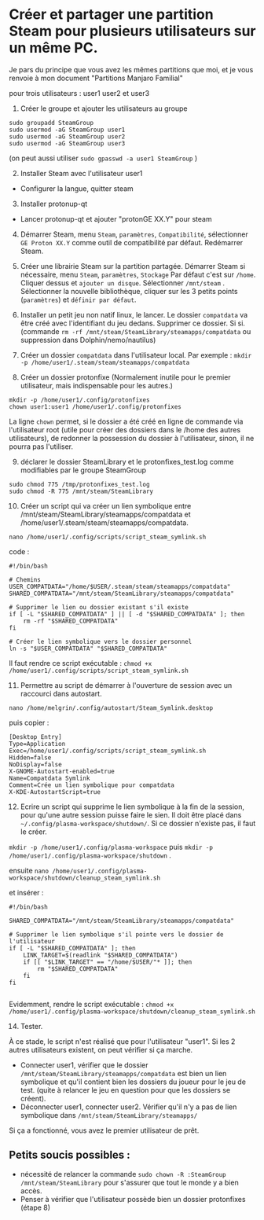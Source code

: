 # Créer et partager une partition Steam pour plusieurs utilisateurs sur un même PC.

Je pars du principe que vous avez les mêmes partitions que moi, et je vous renvoie à mon document "Partitions Manjaro Familial"

pour trois utilisateurs : user1 user2 et user3

1. Créer le groupe et ajouter les utilisateurs au groupe
```
sudo groupadd SteamGroup
sudo usermod -aG SteamGroup user1
sudo usermod -aG SteamGroup user2
sudo usermod -aG SteamGroup user3
```
(on peut aussi utiliser `sudo gpasswd -a user1 SteamGroup` )

2. Installer Steam avec l'utilisateur user1
- Configurer la langue, quitter steam

3. Installer protonup-qt
- Lancer protonup-qt et ajouter "protonGE XX.Y" pour steam

4. Démarrer Steam, menu `Steam`, `paramètres`, `Compatibilité`, sélectionner `GE Proton XX.Y` comme outil de compatibilité par défaut.
Redémarrer Steam.

5. Créer une librairie Steam sur la partition partagée.
Démarrer Steam si nécessaire, menu `Steam`, `paramètres`, `Stockage`
Par défaut c'est sur `/home`. Cliquer dessus et `ajouter un disque`. Sélectionner  `/mnt/steam` .
Sélectionner la nouvelle bibliothèque, cliquer sur les 3 petits points (`paramètres`) et `définir par défaut`.

6. Installer un petit jeu non natif linux, le lancer. Le dossier `compatdata` va être créé avec l'identifiant du jeu dedans.
Supprimer ce dossier. Si si. (commande `rm -rf /mnt/steam/SteamLibrary/steamapps/compatdata` ou suppression dans Dolphin/nemo/nautilus)

7. Créer un dossier `compatdata` dans l'utilisateur local. Par exemple :
```mkdir -p /home/user1/.steam/steam/steamapps/compatdata```

8. Créer un dossier protonfixe (Normalement inutile pour le premier utilisateur, mais indispensable pour les autres.)
```
mkdir -p /home/user1/.config/protonfixes
chown user1:user1 /home/user1/.config/protonfixes
```

La ligne `chown` permet, si le dossier a été créé en ligne de commande via l'utilisateur root 
(utile pour créer des dossiers dans le /home des autres utilisateurs), de redonner la possession du dossier à l'utilisateur,
sinon, il ne pourra pas l'utiliser.

9. déclarer le dossier SteamLibrary et le protonfixes_test.log comme modifiables par le groupe SteamGroup
```
sudo chmod 775 /tmp/protonfixes_test.log
sudo chmod -R 775 /mnt/steam/SteamLibrary
```

10. Créer un script qui va créer un lien symbolique entre /mnt/steam/SteamLibrary/steamapps/compatdata et 
/home/user1/.steam/steam/steamapps/compatdata.


`nano /home/user1/.config/scripts/script_steam_symlink.sh`

code :
```
#!/bin/bash

# Chemins
USER_COMPATDATA="/home/$USER/.steam/steam/steamapps/compatdata"
SHARED_COMPATDATA="/mnt/steam/SteamLibrary/steamapps/compatdata"

# Supprimer le lien ou dossier existant s'il existe
if [ -L "$SHARED_COMPATDATA" ] || [ -d "$SHARED_COMPATDATA" ]; then
    rm -rf "$SHARED_COMPATDATA"
fi

# Créer le lien symbolique vers le dossier personnel
ln -s "$USER_COMPATDATA" "$SHARED_COMPATDATA"
```
Il faut rendre ce script exécutable : `chmod +x /home/user1/.config/scripts/script_steam_symlink.sh`

11. Permettre au script de démarrer à l'ouverture de session avec un raccourci dans autostart.

`nano /home/melgrin/.config/autostart/Steam_Symlink.desktop`

puis copier :
```
[Desktop Entry]
Type=Application
Exec=/home/user1/.config/scripts/script_steam_symlink.sh
Hidden=false
NoDisplay=false
X-GNOME-Autostart-enabled=true
Name=Compatdata Symlink
Comment=Crée un lien symbolique pour compatdata
X-KDE-AutostartScript=true
```

12. Ecrire un script qui supprime le lien symbolique à la fin de la session, pour qu'une autre session puisse faire le sien.
Il doit être placé dans `~/.config/plasma-workspace/shutdown/`. Si ce dossier n'existe pas, il faut le créer.

`mkdir -p /home/user1/.config/plasma-workspace` puis `mkdir -p /home/user1/.config/plasma-workspace/shutdown` .

ensuite `nano /home/user1/.config/plasma-workspace/shutdown/cleanup_steam_symlink.sh`

et insérer :
```
#!/bin/bash

SHARED_COMPATDATA="/mnt/steam/SteamLibrary/steamapps/compatdata"

# Supprimer le lien symbolique s'il pointe vers le dossier de l'utilisateur
if [ -L "$SHARED_COMPATDATA" ]; then
    LINK_TARGET=$(readlink "$SHARED_COMPATDATA")
    if [[ "$LINK_TARGET" == "/home/$USER/"* ]]; then
        rm "$SHARED_COMPATDATA"
    fi
fi


```
Evidemment, rendre le script exécutable :
`chmod +x /home/user1/.config/plasma-workspace/shutdown/cleanup_steam_symlink.sh`


14. Tester.

À ce stade, le script n'est réalisé que pour l'utilisateur "user1". Si les 2 autres utilisateurs existent, on peut vérifier si ça marche.
 - Connecter user1, vérifier que le dossier `/mnt/steam/SteamLibrary/steamapps/compatdata` est bien un lien symbolique et qu'il contient bien les dossiers du joueur pour le jeu de test. (quite à relancer le jeu en question pour que les dossiers se créent).
 - Déconnecter user1, connecter user2. Vérifier qu'il n'y a pas de lien symbolique dans  `/mnt/steam/SteamLibrary/steamapps/`

Si ça a fonctionné, vous avez le premier utilisateur de prêt.

## Petits soucis possibles :
- nécessité de relancer la commande `sudo chown -R :SteamGroup /mnt/steam/SteamLibrary` pour s'assurer que tout le monde y a bien accès.
- Penser à vérifier que l'utilisateur possède bien un dossier protonfixes (étape 8)
